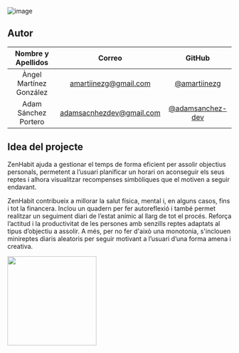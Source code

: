 ![image](https://i.postimg.cc/4xW2hL3M/logo-light.png)

## Autor

| **Nombre y Apellidos** |         **Correo**         |               **GitHub**               |
| :--------------------: | :------------------------: | :------------------------------------: |
|  Àngel Martínez González  | amartiinezg@gmail.com | [@amartiinezg](https://github.com/amartiinezg) |
|  Adam Sánchez Portero  | adamsacnhezdev@gmail.com | [@adamsanchez-dev](https://github.com/adamsanchez-dev) |

## Idea del projecte

ZenHabit ajuda a gestionar el temps de forma eficient per assolir objectius personals, permetent a l’usuari planificar un horari on aconseguir els seus reptes i alhora visualitzar recompenses simbòliques que el motiven a seguir endavant. 

ZenHabit contribueix a millorar la salut física, mental i, en alguns casos, fins i tot la financera. Inclou un quadern per fer autoreflexió i també permet realitzar un seguiment diari de l’estat anímic al llarg de tot el procés. Reforça l’actitud i la productivitat de les persones amb senzills reptes adaptats al tipus d’objectiu a assolir. A més, per no fer d'això una monotonia, s'inclouen minireptes diaris aleatoris per seguir motivant a l’usuari d’una forma amena i creativa.

<a href="https://play.google.com/store/apps/details?id=com.app.zenhabit">
  <img src="https://user-images.githubusercontent.com/99869396/214144416-8d0a2fa8-8a49-4485-8e5e-c71948daa1cc.png" height="200">
</a>
